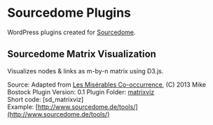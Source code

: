 Sourcedome Plugins
==========

WordPress plugins created for [Sourcedome](http://www.sourcedome.de).

Sourcedome Matrix Visualization
--------------------------------------------------------------------------------
Visualizes nodes & links as m-by-n matrix using D3.js.<br/>

Source: Adapted from [Les Misérables Co-occurrence]((http://bost.ocks.org/mike/miserables/)), (C) 2013 Mike Bostock
Plugin Version: 0.1
Plugin Folder: [matrixviz](https://github.com/burkhardm/sourcedome-plugins/matrixviz)<br/>
Short code: [sd_matrixviz]<br/>
Example: [http://www.sourcedome.de/tools/](http://www.sourcedome.de/tools/)<br/>
